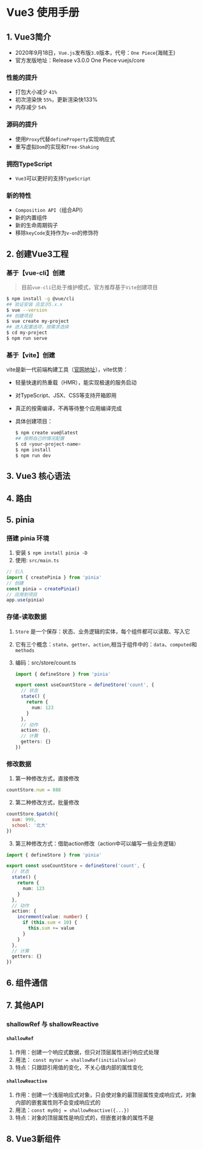 # Vue3 使用手册

## 1. Vue3简介

- 2020年9月18日，`Vue.js`发布版`3.0`版本，代号：`One Piece`(海贼王)
- 官方发版地址：Release v3.0.0 One Piece·vuejs/core

### 性能的提升

- 打包大小减少 `41%`
- 初次渲染快 `55%`，更新渲染快133%
- 内存减少 `54%`

### 源码的提升

- 使用`Proxy`代替`defineProperty`实现响应式
- 重写虚拟`Dom`的实现和`Tree-Shaking`

### 拥抱TypeScript

- `Vue3`可以更好的支持`TypeScript`

### 新的特性

- `Composition API`（组合API）
- 新的内置组件
- 新的生命周期钩子
- 移除`keyCode`支持作为`v-on`的修饰符

## 2. 创建Vue3工程

### 基于【vue-cli】创建

> 目前`vue-cli`已处于维护模式，官方推荐基于`Vite`创建项目

```bash
$ npm install -g @vue/cli
## 验证安装 应显示5.x.x
$ vue --version
## 创建项目
$ vue create my-project
## 进入配置选项，按需求选择
$ cd my-project
$ npm run serve
```

### 基于【vite】创建

vite是新一代前端构建工具（[官网地址](https://cn.vitejs.dev/)），vite优势：

- 轻量快速的热重载（HMR），能实现极速的服务启动
- 对TypeScript、JSX、CSS等支持开箱即用
- 真正的按需编译，不再等待整个应用编译完成
- 具体创建项目：

  ```bash
  $ npm create vue@latest
  ## 按照自己的情况配置
  $ cd <your-project-name>
  $ npm install
  $ npm run dev
  ```

## 3. Vue3 核心语法

## 4. 路由

## 5. pinia

### 搭建 pinia 环境

1. 安装 `$ npm install pinia -D`
2. 使用: `src/main.ts`

```ts
// 引入
import { createPinia } from 'pinia'
// 创建
const pinia = createPinia()
// 应用到项目
app.use(pinia)
```

### 存储-读取数据

1. `Store` 是一个保存：状态、业务逻辑的实体，每个组件都可以读取、写入它
2. 它有三个概念：`state`、`getter`、`action`,相当于组件中的：`data`、`computed`和`methods`
3. 编码：src/store/count.ts

   ```ts
   import { defineStore } from 'pinia'

   export const useCountStore = defineStore('count', {
     // 状态
     state() {
       return {
         num: 123
       }
     },
     // 动作
     action: {},
     // 计算
     getters: {}
   })
   ```

### 修改数据

1. 第一种修改方式，直接修改

```js
countStore.num = 888
```

2. 第二种修改方式，批量修改

```js
countStore.$patch({
  sum: 999,
  school: '北大'
})
```

3. 第三种修改方式：借助action修改（action中可以编写一些业务逻辑）

```ts
import { defineStore } from 'pinia'

export const useCountStore = defineStore('count', {
  // 状态
  state() {
    return {
      num: 123
    }
  },
  // 动作
  action: {
    increment(value: number) {
      if (this.sum < 10) {
        this.sum += value
      }
    }
  },
  // 计算
  getters: {}
})
```

## 6. 组件通信

## 7. 其他API

### shallowRef 与 shallowReactive

#### `shallowRef`

1. 作用：创建一个响应式数据，但只对顶层属性进行响应式处理
2. 用法： `const myVar = shallowRef(initialValue)`
3. 特点：只跟踪引用值的变化，不关心值内部的属性变化

#### `shallowReactive`

1. 作用：创建一个浅层响应式对象，只会使对象的最顶层属性变成响应式，对象内部的嵌套属性则不会变成响应式的
2. 用法：`const myObj = shallowReactive({...})`
3. 特点：对象的顶层属性是响应式的，但嵌套对象的属性不是

## 8. Vue3新组件
